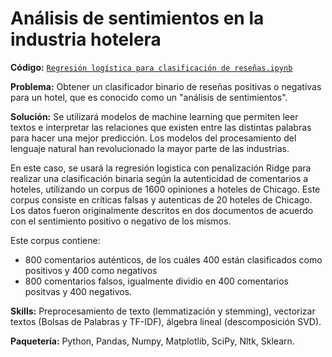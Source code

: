 # Análisis de sentimientos en la industria hotelera

**Código:** [`Regresión logística para clasificación de reseñas.ipynb`](https://github.com/ElAleph25/Projectos-del-Portafolio-/blob/main/Regresi%C3%B3nLog%C3%ADstica/Regresio%CC%81n%20logi%CC%81stica%20para%20clasificacio%CC%81n%20de%20resen%CC%83as.ipynb)

**Problema:** Obtener un clasificador binario de reseñas positivas o negativas para un hotel, que es conocido como un "análisis de sentimientos".

**Solución:** Se utilizará modelos de machine learning que permiten leer textos e interpretar las relaciones que existen entre las distintas palabras para hacer una mejor predicción. Los modelos del procesamiento del lenguaje natural han revolucionado la mayor parte de las industrias.

En este caso, se usará la regresión logistica con penalización Ridge para realizar una clasificación binaria según la autenticidad de comentarios a hoteles, utilizando un corpus de 1600 opiniones a hoteles de Chicago. 
Este corpus consiste en críticas falsas y autenticas de 20 hoteles de Chicago. Los datos fueron originalmente descritos en dos documentos de acuerdo con el sentimiento positivo o negativo de los mismos.

Este corpus contiene:

* 800 comentarios auténticos, de los cuáles 400 están clasificados como positivos y 400 como negativos
* 800 comentarios falsos, igualmente dividio en 400 comentarios positvas y 400 negativos.

**Skills:** Preprocesamiento de texto (lemmatización y stemming), vectorizar textos (Bolsas de Palabras y TF-IDF), álgebra lineal (descomposición SVD). 

**Paquetería:** Python, Pandas, Numpy, Matplotlib, SciPy, Nltk, Sklearn.

